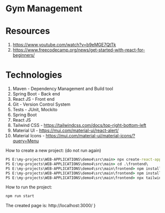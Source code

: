 # Gym Management

# Resources
1) https://www.youtube.com/watch?v=b9eMGE7QtTk
2) https://www.freecodecamp.org/news/get-started-with-react-for-beginners/

# Technologies

1) Maven - Dependency Management and Build tool
2) Spring Boot - Back end
3) React JS - Front end
4) Git - Version Control System
5) Tests - JUnit, Mockito
6) Spring Boot
2) React JS
3) Tailwind CSS - https://tailwindcss.com/docs/top-right-bottom-left
4) Material UI - https://mui.com/material-ui/react-alert/
5) Material Icons - https://mui.com/material-ui/material-icons/?query=Menu

How to create a new project:
(do not run again)
```cmd
PS E:\my-projects\WEB-APPLICATIONS\demo4\src\main> npx create-react-app frontend
PS E:\my-projects\WEB-APPLICATIONS\demo4\src\main> cd .\frontend\
PS E:\my-projects\WEB-APPLICATIONS\demo4\src\main\frontend> npm install -D tailwindcss
PS E:\my-projects\WEB-APPLICATIONS\demo4\src\main\frontend> npm install --save react-cookie@4.1.1 react-router-dom@5.3.0 @mui/material @emotion/react @emotion/styled
PS E:\my-projects\WEB-APPLICATIONS\demo4\src\main\frontend> npx tailwindcss init
```

How to run the project:
```cmd
npm run start
```

The created page is: http://localhost:3000/
}